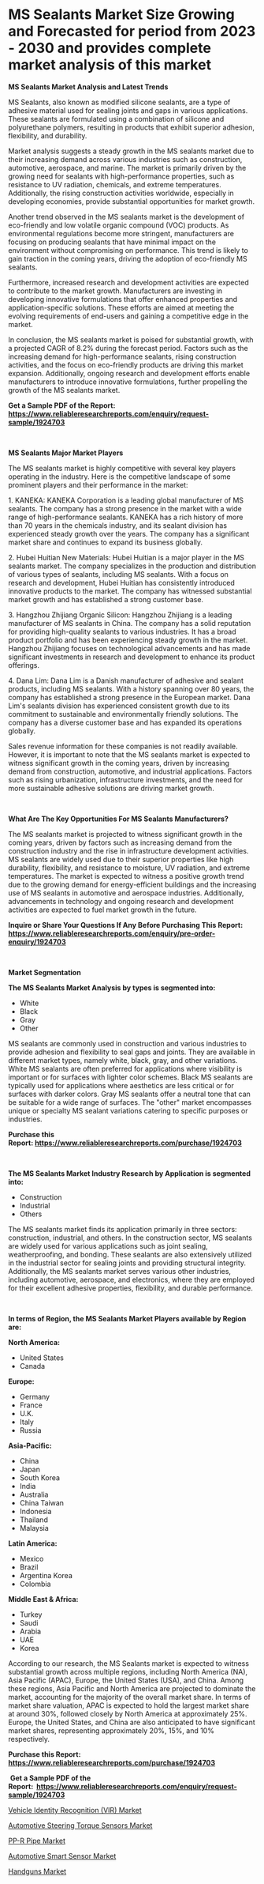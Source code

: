 <p><h1>MS Sealants Market Size Growing and Forecasted for period from 2023 - 2030 and provides complete market analysis of this market</h1></p><p><strong>MS Sealants Market Analysis and Latest Trends</strong></p>
<p><p>MS Sealants, also known as modified silicone sealants, are a type of adhesive material used for sealing joints and gaps in various applications. These sealants are formulated using a combination of silicone and polyurethane polymers, resulting in products that exhibit superior adhesion, flexibility, and durability.</p><p>Market analysis suggests a steady growth in the MS sealants market due to their increasing demand across various industries such as construction, automotive, aerospace, and marine. The market is primarily driven by the growing need for sealants with high-performance properties, such as resistance to UV radiation, chemicals, and extreme temperatures. Additionally, the rising construction activities worldwide, especially in developing economies, provide substantial opportunities for market growth.</p><p>Another trend observed in the MS sealants market is the development of eco-friendly and low volatile organic compound (VOC) products. As environmental regulations become more stringent, manufacturers are focusing on producing sealants that have minimal impact on the environment without compromising on performance. This trend is likely to gain traction in the coming years, driving the adoption of eco-friendly MS sealants.</p><p>Furthermore, increased research and development activities are expected to contribute to the market growth. Manufacturers are investing in developing innovative formulations that offer enhanced properties and application-specific solutions. These efforts are aimed at meeting the evolving requirements of end-users and gaining a competitive edge in the market.</p><p>In conclusion, the MS sealants market is poised for substantial growth, with a projected CAGR of 8.2% during the forecast period. Factors such as the increasing demand for high-performance sealants, rising construction activities, and the focus on eco-friendly products are driving this market expansion. Additionally, ongoing research and development efforts enable manufacturers to introduce innovative formulations, further propelling the growth of the MS sealants market.</p></p>
<p><strong>Get a Sample PDF of the Report:&nbsp; <a href="https://www.reliableresearchreports.com/enquiry/request-sample/1924703">https://www.reliableresearchreports.com/enquiry/request-sample/1924703</a></strong></p>
<p>&nbsp;</p>
<p><strong>MS Sealants Major Market Players</strong></p>
<p><p>The MS sealants market is highly competitive with several key players operating in the industry. Here is the competitive landscape of some prominent players and their performance in the market:</p><p>1. KANEKA: KANEKA Corporation is a leading global manufacturer of MS sealants. The company has a strong presence in the market with a wide range of high-performance sealants. KANEKA has a rich history of more than 70 years in the chemicals industry, and its sealant division has experienced steady growth over the years. The company has a significant market share and continues to expand its business globally.</p><p>2. Hubei Huitian New Materials: Hubei Huitian is a major player in the MS sealants market. The company specializes in the production and distribution of various types of sealants, including MS sealants. With a focus on research and development, Hubei Huitian has consistently introduced innovative products to the market. The company has witnessed substantial market growth and has established a strong customer base.</p><p>3. Hangzhou Zhijiang Organic Silicon: Hangzhou Zhijiang is a leading manufacturer of MS sealants in China. The company has a solid reputation for providing high-quality sealants to various industries. It has a broad product portfolio and has been experiencing steady growth in the market. Hangzhou Zhijiang focuses on technological advancements and has made significant investments in research and development to enhance its product offerings.</p><p>4. Dana Lim: Dana Lim is a Danish manufacturer of adhesive and sealant products, including MS sealants. With a history spanning over 80 years, the company has established a strong presence in the European market. Dana Lim's sealants division has experienced consistent growth due to its commitment to sustainable and environmentally friendly solutions. The company has a diverse customer base and has expanded its operations globally.</p><p>Sales revenue information for these companies is not readily available. However, it is important to note that the MS sealants market is expected to witness significant growth in the coming years, driven by increasing demand from construction, automotive, and industrial applications. Factors such as rising urbanization, infrastructure investments, and the need for more sustainable adhesive solutions are driving market growth.</p></p>
<p>&nbsp;</p>
<p><strong>What Are The Key Opportunities For MS Sealants Manufacturers?</strong></p>
<p><p>The MS sealants market is projected to witness significant growth in the coming years, driven by factors such as increasing demand from the construction industry and the rise in infrastructure development activities. MS sealants are widely used due to their superior properties like high durability, flexibility, and resistance to moisture, UV radiation, and extreme temperatures. The market is expected to witness a positive growth trend due to the growing demand for energy-efficient buildings and the increasing use of MS sealants in automotive and aerospace industries. Additionally, advancements in technology and ongoing research and development activities are expected to fuel market growth in the future.</p></p>
<p><strong>Inquire or Share Your Questions If Any Before Purchasing This Report: <a href="https://www.reliableresearchreports.com/enquiry/pre-order-enquiry/1924703">https://www.reliableresearchreports.com/enquiry/pre-order-enquiry/1924703</a></strong></p>
<p>&nbsp;</p>
<p><strong>Market Segmentation</strong></p>
<p><strong>The MS Sealants Market Analysis by types is segmented into:</strong></p>
<p><ul><li>White</li><li>Black</li><li>Gray</li><li>Other</li></ul></p>
<p><p>MS sealants are commonly used in construction and various industries to provide adhesion and flexibility to seal gaps and joints. They are available in different market types, namely white, black, gray, and other variations. White MS sealants are often preferred for applications where visibility is important or for surfaces with lighter color schemes. Black MS sealants are typically used for applications where aesthetics are less critical or for surfaces with darker colors. Gray MS sealants offer a neutral tone that can be suitable for a wide range of surfaces. The "other" market encompasses unique or specialty MS sealant variations catering to specific purposes or industries.</p></p>
<p><strong>Purchase this Report:&nbsp;<a href="https://www.reliableresearchreports.com/purchase/1924703">https://www.reliableresearchreports.com/purchase/1924703</a></strong></p>
<p>&nbsp;</p>
<p><strong>The MS Sealants Market Industry Research by Application is segmented into:</strong></p>
<p><ul><li>Construction</li><li>Industrial</li><li>Others</li></ul></p>
<p><p>The MS sealants market finds its application primarily in three sectors: construction, industrial, and others. In the construction sector, MS sealants are widely used for various applications such as joint sealing, weatherproofing, and bonding. These sealants are also extensively utilized in the industrial sector for sealing joints and providing structural integrity. Additionally, the MS sealants market serves various other industries, including automotive, aerospace, and electronics, where they are employed for their excellent adhesive properties, flexibility, and durable performance.</p></p>
<p>&nbsp;</p>
<p><strong>In terms of Region, the MS Sealants Market Players available by Region are:</strong></p>
<p>
    <p> <strong> North America: </strong>
        <ul>
            <li>United States</li>
            <li>Canada</li>
        </ul>
        </p> 
    <p> <strong> Europe: </strong>
        <ul>
            <li>Germany</li>
            <li>France</li>
            <li>U.K.</li>
            <li>Italy</li>
            <li>Russia</li>
        </ul>
        </p> 
    <p> <strong> Asia-Pacific: </strong>
        <ul>
            <li>China</li>
            <li>Japan</li>
            <li>South Korea</li>
            <li>India</li>
            <li>Australia</li>
            <li>China Taiwan</li>
            <li>Indonesia</li>
            <li>Thailand</li>
            <li>Malaysia</li>
        </ul>
        </p> 
    <p> <strong> Latin America: </strong>
        <ul>
            <li>Mexico</li>
            <li>Brazil</li>
            <li>Argentina Korea</li>
            <li>Colombia</li>
        </ul>
        </p> 
    <p> <strong> Middle East & Africa: </strong>
        <ul>
            <li>Turkey</li>
            <li>Saudi</li>
            <li>Arabia</li>
            <li>UAE</li>
            <li>Korea</li>
        </ul>
    </p>
    </p>
<p><p>According to our research, the MS Sealants market is expected to witness substantial growth across multiple regions, including North America (NA), Asia Pacific (APAC), Europe, the United States (USA), and China. Among these regions, Asia Pacific and North America are projected to dominate the market, accounting for the majority of the overall market share. In terms of market share valuation, APAC is expected to hold the largest market share at around 30%, followed closely by North America at approximately 25%. Europe, the United States, and China are also anticipated to have significant market shares, representing approximately 20%, 15%, and 10% respectively.</p></p>
<p><strong>Purchase this Report: <a href="https://www.reliableresearchreports.com/purchase/1924703">https://www.reliableresearchreports.com/purchase/1924703</a></strong></p>
<p>&nbsp;<strong>Get a Sample PDF of the Report:&nbsp;&nbsp;<a href="https://www.reliableresearchreports.com/enquiry/request-sample/1924703">https://www.reliableresearchreports.com/enquiry/request-sample/1924703</a></strong></p>
<p><strong></strong></p>
<p><p><a href="https://medium.com/@karinaokon2662/vehicle-identity-recognition-vir-market-trends-and-market-analysis-forecasted-for-period-915c554e0366">Vehicle Identity Recognition (VIR) Market</a></p><p><a href="https://medium.com/@kavonhansen3626/automotive-steering-torque-sensors-market-size-and-market-trends-complete-industry-overview-2023-71a1f07459cf">Automotive Steering Torque Sensors Market</a></p><p><a href="https://github.com/gaydyna/Market-Research-Report-List-1/blob/main/pp-r-pipe-market.md">PP-R Pipe Market</a></p><p><a href="https://medium.com/@othaleffler644/automotive-smart-sensor-market-comprehensive-assessment-by-type-application-and-geography-a9a6b5d0e962">Automotive Smart Sensor Market</a></p><p><a href="https://github.com/tamvrosiya/Market-Research-Report-List-1/blob/main/handguns-market.md">Handguns Market</a></p></p>